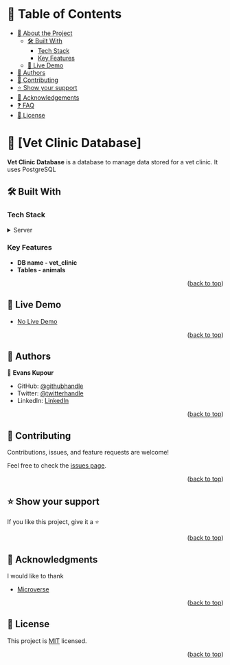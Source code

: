 <a name="readme-top"></a>


# 📗 Table of Contents

- [📖 About the Project](#about-project)
  - [🛠 Built With](#built-with)
    - [Tech Stack](#tech-stack)
    - [Key Features](#key-features)
  - [🚀 Live Demo](#live-demo)
- [👥 Authors](#authors)
- [🤝 Contributing](#contributing)
- [⭐️ Show your support](#support)
- [🙏 Acknowledgements](#acknowledgements)
- [❓ FAQ](#faq)
- [📝 License](#license)

# 📖 [Vet Clinic Database] <a name="about-project"></a>

**Vet Clinic Database** is a database to manage data stored for a vet clinic. It uses PostgreSQL

## 🛠 Built With <a name="built-with"></a>

### Tech Stack <a name="tech-stack"></a>

<details>
  <summary>Server</summary>
  <ul>
    <li><a href="https://www.postgresql.org/">PostgreSQL</a></li>
    <li><a href="https://www.pgadmin.org/">pgAdmin</a></li>
  </ul>
</details>

### Key Features <a name="key-features"></a>

- **DB name - vet_clinic**
- **Tables - animals**

<p align="right">(<a href="#readme-top">back to top</a>)</p>

## 🚀 Live Demo <a name="live-demo"></a>

- [No Live Demo]()

<p align="right">(<a href="#readme-top">back to top</a>)</p>


## 👥 Authors <a name="authors"></a>

👤 **Evans Kupour**

- GitHub: [@githubhandle](https://github.com/Doheera-kosi)
- Twitter: [@twitterhandle](https://twitter.com/@KupourE)
- LinkedIn: [LinkedIn](https://linkedin.com/in/Evans)

<p align="right">(<a href="#readme-top">back to top</a>)</p>

## 🤝 Contributing <a name="contributing"></a>

Contributions, issues, and feature requests are welcome!

Feel free to check the [issues page](../../issues/).

<p align="right">(<a href="#readme-top">back to top</a>)</p>

## ⭐️ Show your support <a name="support"></a>

If you like this project, give it a ⭐

<p align="right">(<a href="#readme-top">back to top</a>)</p>

## 🙏 Acknowledgments <a name="acknowledgements"></a>

I would like to thank

- [Microverse](https://www.microverse.org/)

<p align="right">(<a href="#readme-top">back to top</a>)</p>

## 📝 License <a name="license"></a>

This project is [MIT](./LICENSE) licensed.

<p align="right">(<a href="#readme-top">back to top</a>)</p>